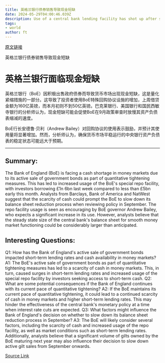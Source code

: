 ```yaml
---
title: 英格兰银行债券销售导致现金短缺
date: 2024-05-29T04:00:46.039Z
description: Use of a central bank lending facility has shot up after short-term lending rates surged briefly
tags: 
- world
author: ft
---
```


[原文链接](https://ft.com/content/46e0e773-4a01-4120-9de3-4ffb74733431)

英格兰银行债券销售导致现金短缺

# 英格兰银行面临现金短缺

英格兰银行（BoE）因积极出售政府债券而导致货币市场出现现金短缺，这是量化紧缩措施的一部分。这导致了投资者使用BoE特殊回购协议设施的增加，上周借贷金额为160亿英镑，而本月初则不到50亿英镑。巴克莱银行、美国银行和国民西敏寺银行的分析师认为，现金短缺可能会促使BoE在9月政策审查时放慢其资产负债表缩减的速度。

BoE行长安德鲁·贝利（Andrew Bailey）对回购协议的使用表示鼓励，并预计其使用量将显著增加。然而，分析师认为，确保货币市场平稳运行的中央银行资产负债表的稳定状态可能远大于预期。

---

## Summary:
The Bank of England (BoE) is facing a cash shortage in money markets due to its active sale of government bonds as part of quantitative tightening measures. This has led to increased usage of the BoE's special repo facility, with investors borrowing £1n 6bn last week compared to less than £5bn early this month. Analysts from Barclays, Bank of America and NatWest suggest that the scarcity of cash could prompt the BoE to slow down its balance sheet reduction process when reviewing policy in September. The repo facility usage is seen as encouraging by BoE governor Andrew Bailey, who expects a significant increase in its use. However, analysts believe that the steady state size of the central bank's balance sheet for smooth money market functioning could be considerably larger than anticipated.

## Interesting Questions:
Q1: How has the Bank of England's active sale of government bonds impacted short-term lending rates and cash availability in money markets?
A1: The BoE's active sale of government bonds as part of quantitative tightening measures has led to a scarcity of cash in money markets. This, in turn, caused surges in short-term lending rates and increased usage of the special repo facility by investors seeking access to short-term cash.
Q2: What are some potential consequences if the Bank of England continues with its current pace of quantitative tightening?
A2: If the BoE maintains its current pace of quantitative tightening, it could lead to a continued scarcity of cash in money markets and higher short-term lending rates. This may hinder the effectiveness of the central bank's monetary policy at a time when interest rate cuts are expected.
Q3: What factors might influence the Bank of England's decision on whether to slow down its balance sheet reduction process in September?
A3: The BoE will likely consider several factors, including the scarcity of cash and increased usage of the repo facility, as well as market conditions such as short-term lending rates. Additionally, analysts believe that a significant volume of gilts owned by the BoE maturing next year may also influence their decision to slow down active gilt sales from September onwards.

[Source Link](https://ft.com/content/46e0e773-4a01-4120-9de3-4ffb74733431)

